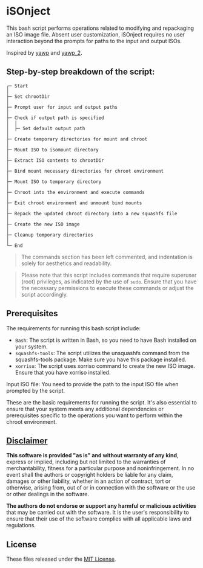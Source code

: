 # iSOnject
This bash script performs operations related to modifying and repackaging an ISO image file. Absent user customization, iSOnject requires no user interaction beyond the prompts for paths to the input and output ISOs.

Inspired by [yawp](https://github.com/apple-fritter/yawp) and [yawp_2](https://github.com/apple-fritter/yawp_2).

## Step-by-step breakdown of the script:

```
┌─ Start
│
├─ Set chrootDir
│
├─ Prompt user for input and output paths
│
├─ Check if output path is specified
│  │
│  ├─ Set default output path
│
├─ Create temporary directories for mount and chroot
│
├─ Mount ISO to isomount directory
│
├─ Extract ISO contents to chrootDir
│
├─ Bind mount necessary directories for chroot environment
│
├─ Mount ISO to temporary directory
│
├─ Chroot into the environment and execute commands
│
├─ Exit chroot environment and unmount bind mounts
│
├─ Repack the updated chroot directory into a new squashfs file
│
├─ Create the new ISO image
│
├─ Cleanup temporary directories
│
└─ End
```
> The commands section has been left commented, and indentation is solely for aesthetics and readability.

> Please note that this script includes commands that require superuser (root) privileges, as indicated by the use of `sudo`. Ensure that you have the necessary permissions to execute these commands or adjust the script accordingly.

## Prerequisites
The requirements for running this bash script include:
- `Bash`: The script is written in Bash, so you need to have Bash installed on your system.
- `squashfs-tools`: The script utilizes the unsquashfs command from the squashfs-tools package. Make sure you have this package installed.
- `xorriso`: The script uses xorriso command to create the new ISO image. Ensure that you have xorriso installed.

Input ISO file: You need to provide the path to the input ISO file when prompted by the script.

These are the basic requirements for running the script. It's also essential to ensure that your system meets any additional dependencies or prerequisites specific to the operations you want to perform within the chroot environment.

## [Disclaimer](DISCLAIMER)
**This software is provided "as is" and without warranty of any kind**, express or implied, including but not limited to the warranties of merchantability, fitness for a particular purpose and noninfringement. In no event shall the authors or copyright holders be liable for any claim, damages or other liability, whether in an action of contract, tort or otherwise, arising from, out of or in connection with the software or the use or other dealings in the software.

**The authors do not endorse or support any harmful or malicious activities** that may be carried out with the software. It is the user's responsibility to ensure that their use of the software complies with all applicable laws and regulations.

## License

These files released under the [MIT License](LICENSE).
